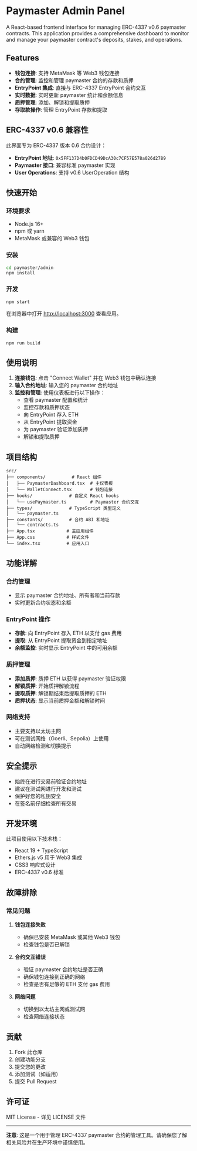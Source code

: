 # Paymaster Admin Panel

A React-based frontend interface for managing ERC-4337 v0.6 paymaster contracts.
This application provides a comprehensive dashboard to monitor and manage your
paymaster contract's deposits, stakes, and operations.

## Features

- **钱包连接**: 支持 MetaMask 等 Web3 钱包连接
- **合约管理**: 监控和管理 paymaster 合约的存款和质押
- **EntryPoint 集成**: 直接与 ERC-4337 EntryPoint 合约交互
- **实时数据**: 实时更新 paymaster 统计和余额信息
- **质押管理**: 添加、解锁和提取质押
- **存取款操作**: 管理 EntryPoint 存款和提取

## ERC-4337 v0.6 兼容性

此界面专为 ERC-4337 版本 0.6 合约设计：

- **EntryPoint 地址**: `0x5FF137D4b0FDCD49DcA30c7CF57E578a026d2789`
- **Paymaster 接口**: 兼容标准 paymaster 实现
- **User Operations**: 支持 v0.6 UserOperation 结构

## 快速开始

### 环境要求

- Node.js 16+
- npm 或 yarn
- MetaMask 或兼容的 Web3 钱包

### 安装

```bash
cd paymaster/admin
npm install
```

### 开发

```bash
npm start
```

在浏览器中打开 [http://localhost:3000](http://localhost:3000) 查看应用。

### 构建

```bash
npm run build
```

## 使用说明

1. **连接钱包**: 点击 "Connect Wallet" 并在 Web3 钱包中确认连接
2. **输入合约地址**: 输入您的 paymaster 合约地址
3. **监控和管理**: 使用仪表板进行以下操作：
   - 查看 paymaster 配置和统计
   - 监控存款和质押状态
   - 向 EntryPoint 存入 ETH
   - 从 EntryPoint 提取资金
   - 为 paymaster 验证添加质押
   - 解锁和提取质押

## 项目结构

```
src/
├── components/          # React 组件
│   ├── PaymasterDashboard.tsx  # 主仪表板
│   └── WalletConnect.tsx       # 钱包连接
├── hooks/              # 自定义 React hooks
│   └── usePaymaster.ts         # Paymaster 合约交互
├── types/              # TypeScript 类型定义
│   └── paymaster.ts
├── constants/          # 合约 ABI 和地址
│   └── contracts.ts
├── App.tsx            # 主应用组件
├── App.css            # 样式文件
└── index.tsx          # 应用入口
```

## 功能详解

### 合约管理

- 显示 paymaster 合约地址、所有者和当前存款
- 实时更新合约状态和余额

### EntryPoint 操作

- **存款**: 向 EntryPoint 存入 ETH 以支付 gas 费用
- **提取**: 从 EntryPoint 提取资金到指定地址
- **余额监控**: 实时显示 EntryPoint 中的可用余额

### 质押管理

- **添加质押**: 质押 ETH 以获得 paymaster 验证权限
- **解锁质押**: 开始质押解锁流程
- **提取质押**: 解锁期结束后提取质押的 ETH
- **质押状态**: 显示当前质押金额和解锁时间

### 网络支持

- 主要支持以太坊主网
- 可在测试网络（Goerli、Sepolia）上使用
- 自动网络检测和切换提示

## 安全提示

- 始终在进行交易前验证合约地址
- 建议在测试网进行开发和测试
- 保护好您的私钥安全
- 在签名前仔细检查所有交易

## 开发环境

此项目使用以下技术栈：

- React 19 + TypeScript
- Ethers.js v5 用于 Web3 集成
- CSS3 响应式设计
- ERC-4337 v0.6 标准

## 故障排除

### 常见问题

1. **钱包连接失败**
   - 确保已安装 MetaMask 或其他 Web3 钱包
   - 检查钱包是否已解锁

2. **合约交互错误**
   - 验证 paymaster 合约地址是否正确
   - 确保钱包连接到正确的网络
   - 检查是否有足够的 ETH 支付 gas 费用

3. **网络问题**
   - 切换到以太坊主网或测试网
   - 检查网络连接状态

## 贡献

1. Fork 此仓库
2. 创建功能分支
3. 提交您的更改
4. 添加测试（如适用）
5. 提交 Pull Request

## 许可证

MIT License - 详见 LICENSE 文件

---

**注意**: 这是一个用于管理 ERC-4337
paymaster 合约的管理工具。请确保您了解相关风险并在生产环境中谨慎使用。
